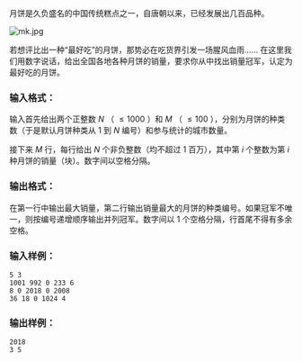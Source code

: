 <!-- Title
最好吃的月饼 (20)
-->
月饼是久负盛名的中国传统糕点之一，自唐朝以来，已经发展出几百品种。

![mk.jpg](https://images.ptausercontent.com/fcb325a0-7090-4bf4-acb0-d4d7ea832f27.jpg)

若想评比出一种“最好吃”的月饼，那势必在吃货界引发一场腥风血雨……
在这里我们用数字说话，给出全国各地各种月饼的销量，要求你从中找出销量冠军，认定为最好吃的月饼。

### 输入格式：

输入首先给出两个正整数 $N$ （ $\le 1000$ ）和 $M$ （ $\le 100$ ），分别为月饼的种类数（于是默认月饼种类从 1 到 $N$
编号）和参与统计的城市数量。

接下来 $M$ 行，每行给出 $N$ 个非负整数（均不超过 1 百万），其中第 $i$ 个整数为第 $i$ 种月饼的销量（块）。数字间以空格分隔。

### 输出格式：

在第一行中输出最大销量，第二行输出销量最大的月饼的种类编号。如果冠军不唯一，则按编号递增顺序输出并列冠军。数字间以 1 个空格分隔，行首尾不得有多余空格。

### 输入样例：

```
5 3
1001 992 0 233 6
8 0 2018 0 2008
36 18 0 1024 4
```

### 输出样例：

```
2018
3 5
```
